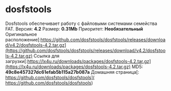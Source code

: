 # dosfstools
Dosfstools обеспечивает работу с файловыми системами семейства FAT.
Версия: **4.2**
Размер: **0.31Mb**
Приоритет: **Необязательный**
Оригинальное расположение[:https://github.com/dosfstools/dosfstools/releases/download/v4.2/dosfstools-4.2.tar.gz](https://github.com/dosfstools/dosfstools/releases/download/v4.2/dosfstools-4.2.tar.gz)
Ссылка для загрузки[:https://lx4u.ru/downloads/packages/dosfstools-4.2.tar.gz](https://lx4u.ru/downloads/packages/dosfstools-4.2.tar.gz)
MD5: **49c8e457327dc61efab5b115a27b087a**
Домашняя страница[: https://github.com/dosfstools/dosfstools]( https://github.com/dosfstools/dosfstools)
